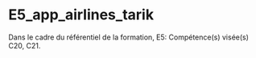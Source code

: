 # E5_app_airlines_tarik
Dans le cadre du référentiel de la formation, E5: Compétence(s) visée(s) C20, C21.
